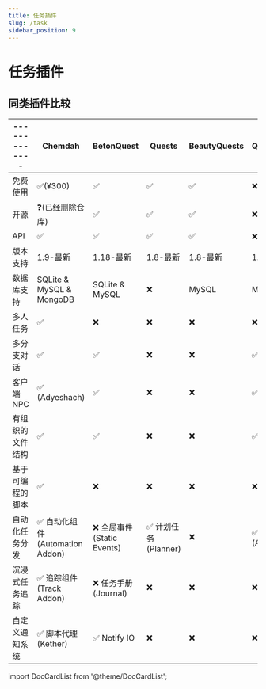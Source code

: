 ```yaml
---
title: 任务插件
slug: /task
sidebar_position: 9
---
```


# 任务插件

## 同类插件比较

<!--markdownlint-disable line-length-->

| ------------- | Chemdah                           | BetonQuest | Quests | BeautyQuests | QuestCreator | MangoQuest | PlayerTask |
| ------------- | --------------------------------- | ---------- | ------ | ------------ | ------------ | ---------- | ---------- |
| 免费使用       | ✅(¥300)                         | ✅         | ✅    | ✅           | ❌(¥131.25) | ✅         | ❌        |
| 开源           | ❓(已经删除仓库)                  | ✅         |✅     | ✅           | ❌          | ✅         | ❌        |
| API            | ✅                              | ✅         | ✅    | ✅           | ❌ (闭源)    | ✅         | ✅        |
| 版本支持        | 1.9-最新                        | 1.18-最新   | 1.8-最新 |   1.8-最新  | 1.7-最新     | 1.13-1.16.5 | 1.13+     |
| 数据库支持      | SQLite & MySQL & MongoDB        | SQLite & MySQL | ❌  | MySQL       | MySQL        | MySQL & MongoDB | SQLite & MySQL |
| 多人任务        | ✅                             | ❌         | ❌     | ❌           | ❌          | ❌         | ❌        |
| 多分支对话      | ✅                             | ✅         | ❌     | ❌           | ✅          | ❌         | ❌        |
| 客户端 NPC      | ✅ (Adyeshach)                 | ✅         | ❌     | ❌           | ✅          | ❌         | ❌        |
| 有组织的文件结构 | ✅                             | ✅         | ❌     | ❌           | ✅          | ✅         | ❌        |
| 基于可编程的脚本 | ✅                             | ❌         | ❌     | ❌           | ❌          | ❌         | ❌        |
| 自动化任务分发   | ✅ 自动化组件 (Automation Addon) | ❌ 全局事件 (Static Events) | ✅ 计划任务 (Planner) | ❌       | ✅ 任务激活器 (Activators) | ❌ |  ❌ |
| 沉浸式任务追踪   | ✅ 追踪组件 (Track Addon)      | ❌ 任务手册 (Journal) | ❌          | ❌           | ❌         | ❌        |  ❌ |
| 自定义通知系统   | ✅ 脚本代理 (Kether)           | ✅ Notify IO | ❌    | ❌          | ❌           | ❌         | ❌        |

import DocCardList from '@theme/DocCardList';

<DocCardList />
